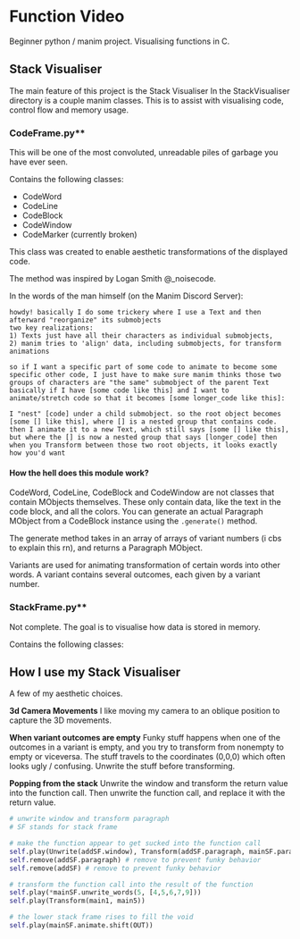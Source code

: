 # Function Video
Beginner python / manim project.
Visualising functions in C.

## Stack Visualiser
The main feature of this project is the Stack Visualiser
In the StackVisualiser directory is a couple manim classes.
This is to assist with visualising code, control flow and memory usage.

### CodeFrame.py**
This will be one of the most convoluted, unreadable piles of garbage you have ever seen.

Contains the following classes:
- CodeWord
- CodeLine
- CodeBlock
- CodeWindow
- CodeMarker (currently broken)

This class was created to enable aesthetic transformations of the displayed code.

The method was inspired by Logan Smith @_noisecode.

In the words of the man himself (on the Manim Discord Server):

```
howdy! basically I do some trickery where I use a Text and then afterward "reorganize" its submobjects
two key realizations:
1) Texts just have all their characters as individual submobjects,
2) manim tries to 'align' data, including submobjects, for transform animations

so if I want a specific part of some code to animate to become some specific other code, I just have to make sure manim thinks those two groups of characters are "the same" submobject of the parent Text
basically if I have [some code like this] and I want to animate/stretch code so that it becomes [some longer_code like this]:

I "nest" [code] under a child submobject. so the root object becomes [some [] like this], where [] is a nested group that contains code. then I animate it to a new Text, which still says [some [] like this], but where the [] is now a nested group that says [longer_code] then when you Transform between those two root objects, it looks exactly how you'd want
```

#### How the hell does this module work?

CodeWord, CodeLine, CodeBlock and CodeWindow are not classes that contain MObjects themselves. These only contain data, like the text in the code block, and all the colors.
You can generate an actual Paragraph MObject from a CodeBlock instance using the `.generate()` method.

The generate method takes in an array of arrays of variant numbers (i cbs to explain this rn), and returns a Paragraph MObject.

Variants are used for animating transformation of certain words into other words.
A variant contains several outcomes, each given by a variant number.

### StackFrame.py**
Not complete.
The goal is to visualise how data is stored in memory.

Contains the following classes:

## How I use my Stack Visualiser
A few of my aesthetic choices.

**3d Camera Movements**
I like moving my camera to an oblique position to capture the 3D movements.

**When variant outcomes are empty**
Funky stuff happens when one of the outcomes in a variant is empty, and you try to transform from nonempty to empty or viceversa.
The stuff travels to the coordinates (0,0,0) which often looks ugly / confusing.
Unwrite the stuff before transforming.

**Popping from the stack**
Unwrite the window and transform the return value into the function call.
Then unwrite the function call, and replace it with the return value.

```py
# unwrite window and transform paragraph
# SF stands for stack frame

# make the function appear to get sucked into the function call
self.play(Unwrite(addSF.window), Transform(addSF.paragraph, mainSF.paragraph.submobjects[5].submobjects[4]))
self.remove(addSF.paragraph) # remove to prevent funky behavior
self.remove(addSF) # remove to prevent funky behavior

# transform the function call into the result of the function
self.play(*mainSF.unwrite_words(5, [4,5,6,7,9]))
self.play(Transform(main1, main5))

# the lower stack frame rises to fill the void
self.play(mainSF.animate.shift(OUT))
```